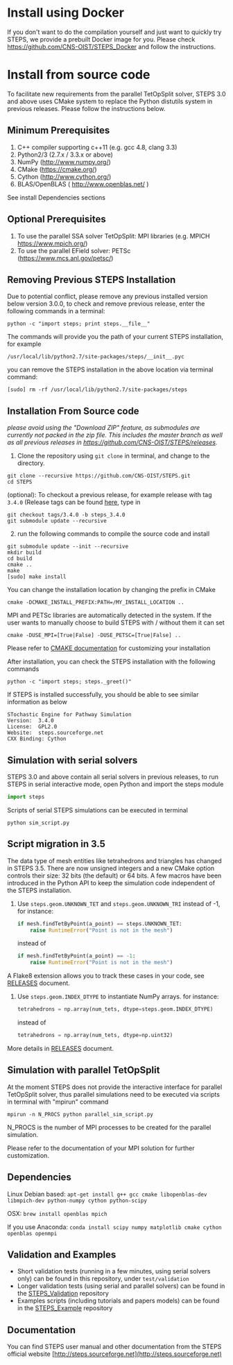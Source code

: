 Install using Docker
====================
If you don't want to do the compilation yourself and just want to quickly try STEPS, we provide a prebuilt Docker image for you. Please check https://github.com/CNS-OIST/STEPS_Docker and follow the instructions.

Install from source code
========================

To facilitate new requirements from the parallel TetOpSplit solver,
STEPS 3.0 and above uses CMake system to replace the Python distutils system
in previous releases. Please follow the instructions below.

Minimum Prerequisites
---------------------
1. C++ compiler supporting c++11 (e.g. gcc 4.8, clang 3.3)
2. Python2/3 (2.7.x / 3.3.x or above)
3. NumPy (http://www.numpy.org/)
4. CMake (https://cmake.org/)
5. Cython (http://www.cython.org/)
6. BLAS/OpenBLAS ( http://www.openblas.net/ )

See install Dependencies sections

Optional Prerequisites
----------------------
1. To use the parallel SSA solver TetOpSplit: MPI libraries (e.g. MPICH https://www.mpich.org/)
2. To use the parallel EField solver: PETSc (https://www.mcs.anl.gov/petsc/)


Removing Previous STEPS Installation
------------------------------------
Due to potential conflict, please remove any previous installed version
below version 3.0.0, to check and remove previous release,
enter the following commands in a terminal:

```
python -c "import steps; print steps.__file__"
```

The commands will provide you the path of your current STEPS installation, for example

```
/usr/local/lib/python2.7/site-packages/steps/__init__.pyc
```

you can remove the STEPS installation in the above location via terminal command:

```
[sudo] rm -rf /usr/local/lib/python2.7/site-packages/steps
```

Installation From Source code
-----------------------------
_please avoid using the "Download ZIP" feature, as submodules are currently not packed in the zip file.
This includes the master branch as well as all previous releases in https://github.com/CNS-OIST/STEPS/releases._

1. Clone the repository using `git clone` in terminal, and change to the directory.
```
git clone --recursive https://github.com/CNS-OIST/STEPS.git
cd STEPS
```
(optional): To checkout a previous release, for example release with tag `3.4.0` (Release tags can be found [here](https://github.com/CNS-OIST/STEPS/tags), type in
```
git checkout tags/3.4.0 -b steps_3.4.0
git submodule update --recursive
```
2. run the following commands to compile the source code and install

```
git submodule update --init --recursive
mkdir build
cd build
cmake ..
make
[sudo] make install
```

You can change the installation location by changing the prefix in CMake

```
cmake -DCMAKE_INSTALL_PREFIX:PATH=/MY_INSTALL_LOCATION ..
```

MPI and PETSc libraries are automatically detected in the system. If the user
wants to manually choose to build STEPS with / without them it can set

```
cmake -DUSE_MPI=[True|False] -DUSE_PETSC=[True|False] ..
```

Please refer to [CMAKE documentation](https://cmake.org/documentation/) for customizing your installation


After installation, you can check the STEPS installation with the following commands

```
python -c "import steps; steps._greet()"
```

If STEPS is installed successfully, you should be able to see similar information as below

```
STochastic Engine for Pathway Simulation
Version:  3.4.0
License:  GPL2.0
Website:  steps.sourceforge.net
CXX Binding: Cython
```

Simulation with serial solvers
------------------------------
STEPS 3.0 and above contain all serial solvers in previous releases,
to run STEPS in serial interactive mode, open Python and import the steps module

```python
import steps
```

Scripts of serial STEPS simulations can be executed in terminal

```
python sim_script.py
```

Script migration in 3.5
-----------------------

The data type of mesh entities like tetrahedrons and triangles has changed in STEPS 3.5. There are
now unsigned integers and a new CMake option controls their size: 32 bits (the default) or 64 bits.
A few macros have been introduced in the Python API to keep the simulation code independent of
the STEPS installation.

1. Use `steps.geom.UNKNOWN_TET` and `steps.geom.UNKNOWN_TRI` instead of -1, for instance:

   ```python
   if mesh.findTetByPoint(a_point) == steps.UNKNOWN_TET:
       raise RuntimeError("Point is not in the mesh")
   ```

   instead of

   ```python
   if mesh.findTetByPoint(a_point) == -1:
       raise RuntimeError("Point is not in the mesh")
   ```

A Flake8 extension allows you to track these cases in your code, see [RELEASES]((./RELEASES.md)) document.

1. Use `steps.geom.INDEX_DTYPE` to instantiate NumPy arrays. for instance:

   ```python
   tetrahedrons = np.array(num_tets, dtype=steps.geom.INDEX_DTYPE)
   ```

   instead of

   ```python
   tetrahedrons = np.array(num_tets, dtype=np.uint32)
   ```

More details in [RELEASES](./RELEASES.md) document.

Simulation with parallel TetOpSplit
-----------------------------------
At the moment STEPS does not provide the interactive interface for parallel TetOpSplit solver,
thus parallel simulations need to be executed via scripts in terminal with "mpirun" command

```
mpirun -n N_PROCS python parallel_sim_script.py
```

N_PROCS is the number of MPI processes to be created for the parallel simulation.

Please refer to the documentation of your MPI solution for further customization.


Dependencies
-------------
Linux Debian based:
 `apt-get install g++ gcc cmake libopenblas-dev libmpich-dev python-numpy cython python-scipy`

OSX:
 `brew install openblas mpich`

If you use Anaconda:
`conda install scipy numpy matplotlib cmake cython openblas openmpi`

Validation and Examples
-----------------------
 - Short validation tests (running in a few minutes, using serial solvers only) can be found in this repository, under `test/validation`
 - Longer validation tests (using serial and parallel solvers) can be found in the [STEPS_Validation](https://github.com/CNS-OIST/STEPS_Validation) repository
 - Examples scripts (including tutorials and papers models) can be found in the [STEPS_Example](https://github.com/CNS-OIST/STEPS_Example) repository

Documentation
-------------
You can find STEPS user manual and other documentation from the STEPS official website [http://steps.sourceforge.net](http://steps.sourceforge.net)
